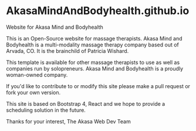 # AkasaMindAndBodyhealth.github.io
Website for Akasa Mind and Bodyhealth

This is an Open-Source website for massage therapists.  Akasa Mind and Bodyhealth is a multi-modality massage therapy company based out of Arvada, CO.  It is the brainchild of Patricia Wishard.  

This template is available for other massage therapists to use as well as companies run by solopreneurs.  Akasa Mind and Bodyhealth is a proudly woman-owned company.  

If you'd like to contribute to or modify this site please make a pull request or fork your own version.  

This site is based on Bootstrap 4, React and we hope to provide a scheduling solution in the future.  

Thanks for your interest,
The Akasa Web Dev Team

